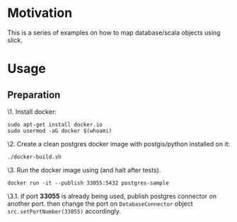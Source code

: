 Motivation
=============================================

This is a series of examples on how to map database/scala objects using slick. 


Usage
=============================================

Preparation
---------------------------------------------

\1. Install docker:
```
sudo apt-get install docker.io
sudo usermod -aG docker $(whoami)
```   

\2. Create a clean postgres docker image with postgis/python installed on it:
```
./docker-build.sh
```

\3. Run the docker image using (and halt after tests).
```
docker run -it --publish 33055:5432 postgres-sample
```

\3.1. if port **33055** is already being used, publish postgres connector on another port. then change the port on `DatabaseConnector` object `src.setPortNumber(33055)` accordingly. 